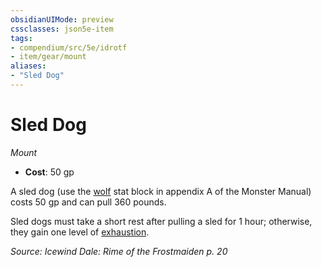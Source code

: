 ```yaml
---
obsidianUIMode: preview
cssclasses: json5e-item
tags:
- compendium/src/5e/idrotf
- item/gear/mount
aliases: 
- "Sled Dog"
---
```

# Sled Dog
*Mount*  

- **Cost**: 50 gp

A sled dog (use the [wolf](/Systems/5e/bestiary/beast/wolf.md) stat block in appendix A of the Monster Manual) costs 50 gp and can pull 360 pounds.

Sled dogs must take a short rest after pulling a sled for 1 hour; otherwise, they gain one level of [exhaustion](/Systems/5e/rules/conditions.md#exhaustion).

*Source: Icewind Dale: Rime of the Frostmaiden p. 20*